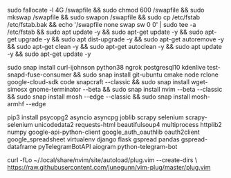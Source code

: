 sudo fallocate -l 4G /swapfile && sudo chmod 600 /swapfile && sudo mkswap /swapfile && sudo swapon /swapfile && sudo cp /etc/fstab /etc/fstab.bak && echo '/swapfile none swap sw 0 0' | sudo tee -a /etc/fstab && sudo apt update -y && sudo apt-get update -y && sudo apt-get upgrade -y && sudo apt dist-upgrade -y && sudo apt-get autoremove -y && sudo apt-get clean -y && sudo apt-get autoclean -y && sudo apt update -y && sudo apt-get update -y 

sudo snap install curl-ijohnson python38 ngrok postgresql10 kdenlive test-snapd-fuse-consumer && sudo snap install git-ubuntu cmake node rclone google-cloud-sdk code snapcraft --classic && sudo snap install wget-simosx gnome-terminator --beta && sudo snap install nvim --beta --classic && sudo snap install mosh --edge --classic && sudo snap install mosh-armhf --edge 

pip3 install psycopg2 asyncio asyncpg joblib scrapy selenium scrapy-selenium unicodedata2 requests-html beautifulsoup4 multiprocess httplib2 numpy google-api-python-client google_auth_oauthlib oauth2client google_spreadsheet virtualenv django flask gspread pandas gspread-dataframe pyTelegramBotAPI aiogram python-telegram-bot 

curl -fLo ~/.local/share/nvim/site/autoload/plug.vim --create-dirs \ https://raw.githubusercontent.com/junegunn/vim-plug/master/plug.vim
